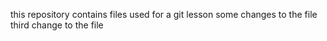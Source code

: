 this repository contains files used for a git lesson
some changes to the file
third change to the file